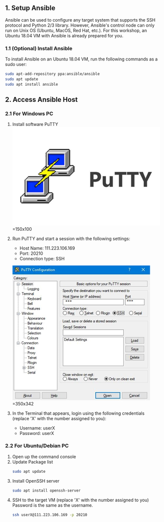 ## 1. Setup Ansible
Ansible can be used to configure any target system that supports the SSH protocol and Python 2/3 library. However, Ansible's control node can only run on Unix OS (Ubuntu, MacOS, Red Hat, etc.). For this workshop, an Ubuntu 18.04 VM with Ansible is already prepared for you.

### 1.1 (Optional) Install Ansible
To install Ansible on an Ubuntu 18.04 VM, run the following commands as a sudo user:
```bash
sudo apt-add-repository ppa:ansible/ansible
sudo apt update
sudo apt install ansible
```

## 2. Access Ansible Host
### 2.1 For Windows PC
1. Install software PuTTY  
   ![PuTTY Logo](./images/PuTTY.jpg) =150x100

1. Run PuTTY and start a session with the following settings:  
   *  Host Name: 111.223.106.169
   *  Port: 20210
   *  Connection type: SSH

   ![PuTTY Session Screenshot](./images/PuTTY_Interface.jpg) =350x342

1. In the Terminal that appears, login using the following credentials (replace 'X' with the number assigned to you):
   *  Username: userX
   *  Password: userX

### 2.2 For Ubuntu/Debian PC
1. Open up the command console
1. Update Package list
   ```bash
   sudo apt update
   ```
1. Install OpenSSH server
   ```bash
   sudo apt install openssh-server
   ```
1. SSH to the target VM (replace 'X' with the number assigned to you)  
   Password is the same as the username.
   ```bash
   ssh userX@111.223.106.169 -p 20210
   ```
